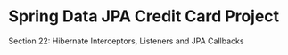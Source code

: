 # Spring Data JPA Credit Card Project

Section 22: Hibernate Interceptors, Listeners and JPA Callbacks

